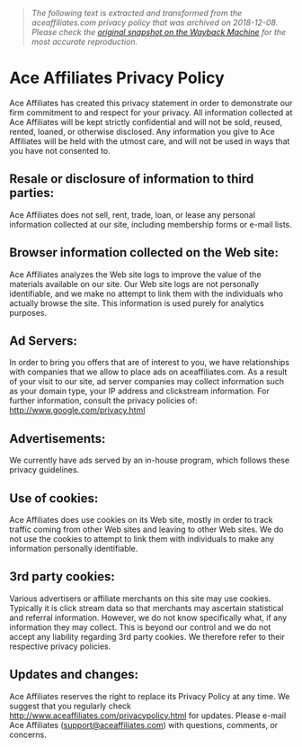 > *The following text is extracted and transformed from the aceaffiliates.com privacy policy that was archived on 2018-12-08. Please check the [original snapshot on the Wayback Machine](https://web.archive.org/web/20181208060819id_/http%3A//www.aceaffiliates.com/privacy.html) for the most accurate reproduction.*

# Ace Affiliates Privacy Policy

Ace Affiliates has created this privacy statement in order to demonstrate our firm commitment to and respect for your privacy. All information collected at Ace Affiliates will be kept strictly confidential and will not be sold, reused, rented, loaned, or otherwise disclosed. Any information you give to Ace Affiliates will be held with the utmost care, and will not be used in ways that you have not consented to.

## Resale or disclosure of information to third parties:

Ace Affiliates does not sell, rent, trade, loan, or lease any personal information collected at our site, including membership forms or e-mail lists. 

## Browser information collected on the Web site:

Ace Affiliates analyzes the Web site logs to improve the value of the materials available on our site. Our Web site logs are not personally identifiable, and we make no attempt to link them with the individuals who actually browse the site. This information is used purely for analytics purposes.

## Ad Servers:

In order to bring you offers that are of interest to you, we have relationships with companies that we allow to place ads on aceaffiliates.com. As a result of your visit to our site, ad server companies may collect information such as your domain type, your IP address and clickstream information. For further information, consult the privacy policies of: http://www.google.com/privacy.html

## Advertisements:

We currently have ads served by an in-house program, which follows these privacy guidelines.

## Use of cookies:

Ace Affiliates does use cookies on its Web site, mostly in order to track traffic coming from other Web sites and leaving to other Web sites. We do not use the cookies to attempt to link them with individuals to make any information personally identifiable.

## 3rd party cookies:

Various advertisers or affiliate merchants on this site may use cookies. Typically it is click stream data so that merchants may ascertain statistical and referral information. However, we do not know specifically what, if any information they may collect. This is beyond our control and we do not accept any liability regarding 3rd party cookies. We therefore refer to their respective privacy policies.

## Updates and changes:

Ace Affiliates reserves the right to replace its Privacy Policy at any time. We suggest that you regularly check http://www.aceaffiliates.com/privacypolicy.html for updates. Please e-mail Ace Affiliates ([support@aceaffiliates.com](mailto:support@aceaffiliates.com)) with questions, comments, or concerns.
